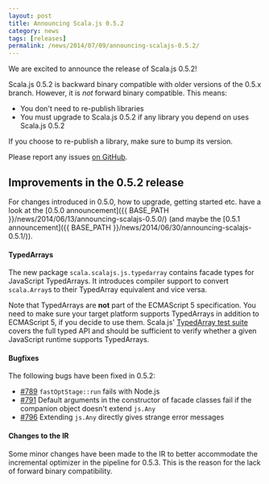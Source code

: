```yaml
---
layout: post
title: Announcing Scala.js 0.5.2
category: news
tags: [releases]
permalink: /news/2014/07/09/announcing-scalajs-0.5.2/
---
```



We are excited to announce the release of Scala.js 0.5.2!
<!--more-->

Scala.js 0.5.2 is backward binary compatible with older versions of the 0.5.x branch. However, it is *not* forward binary compatible. This means:

- You don't need to re-publish libraries
- You must upgrade to Scala.js 0.5.2 if any library you depend on uses Scala.js 0.5.2

If you choose to re-publish a library, make sure to bump its version.

Please report any issues [on GitHub](https://github.com/scala-js/scala-js/issues).

## Improvements in the 0.5.2 release

For changes introduced in 0.5.0, how to upgrade, getting started etc. have a look at the [0.5.0 announcement]({{ BASE_PATH }}/news/2014/06/13/announcing-scalajs-0.5.0/) (and maybe the [0.5.1 announcement]({{ BASE_PATH }}/news/2014/06/30/announcing-scalajs-0.5.1/)).

#### TypedArrays

The new package `scala.scalajs.js.typedarray` contains facade types
for JavaScript TypedArrays. It introduces compiler support to convert
`scala.Array`s to their TypedArray equivalent and vice versa.

Note that TypedArrays are **not** part of the ECMAScript 5
specification. You need to make sure your target platform supports
TypedArrays in addition to ECMAScript 5, if you decide to use them. Scala.js'
[TypedArray test suite](https://github.com/scala-js/scala-js/tree/v0.5.2/test-suite/src/test/scala/scala/scalajs/test/typedarray)
covers the full typed API and should be sufficient to verify whether a
given JavaScript runtime supports TypedArrays.

#### Bugfixes

The following bugs have been fixed in 0.5.2:

- [#789](https://github.com/scala-js/scala-js/issues/789) `fastOptStage::run` fails with Node.js
- [#791](https://github.com/scala-js/scala-js/issues/791) Default arguments in the constructor of facade classes fail if the companion object doesn't extend `js.Any`
- [#796](https://github.com/scala-js/scala-js/issues/796) Extending `js.Any` directly gives strange error messages

#### Changes to the IR

Some minor changes have been made to the IR to better accommodate the incremental optimizer in the pipeline for 0.5.3. This is the reason for the lack of forward binary compatibility.
